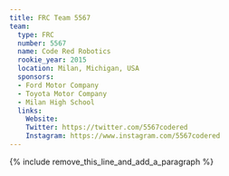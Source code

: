 ```yaml
---
title: FRC Team 5567
team:
  type: FRC
  number: 5567
  name: Code Red Robotics
  rookie_year: 2015
  location: Milan, Michigan, USA
  sponsors:
  - Ford Motor Company
  - Toyota Motor Company
  - Milan High School
  links:
    Website: 
    Twitter: https://twitter.com/5567codered
    Instagram: https://www.instagram.com/5567codered
---
```


{% include remove_this_line_and_add_a_paragraph %}